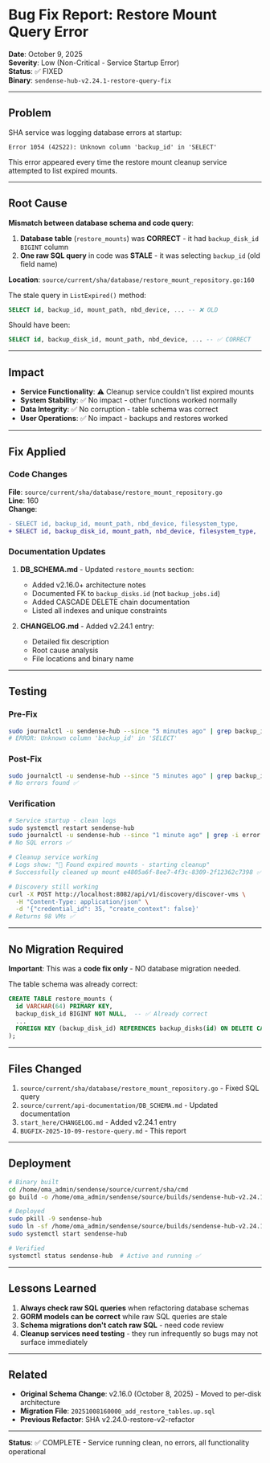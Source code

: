 # Bug Fix Report: Restore Mount Query Error

**Date**: October 9, 2025  
**Severity**: Low (Non-Critical - Service Startup Error)  
**Status**: ✅ FIXED  
**Binary**: `sendense-hub-v2.24.1-restore-query-fix`

---

## Problem

SHA service was logging database errors at startup:

```
Error 1054 (42S22): Unknown column 'backup_id' in 'SELECT'
```

This error appeared every time the restore mount cleanup service attempted to list expired mounts.

---

## Root Cause

**Mismatch between database schema and code query**:

1. **Database table** (`restore_mounts`) was **CORRECT** - it had `backup_disk_id BIGINT` column
2. **One raw SQL query** in code was **STALE** - it was selecting `backup_id` (old field name)

**Location**: `source/current/sha/database/restore_mount_repository.go:160`

The stale query in `ListExpired()` method:
```sql
SELECT id, backup_id, mount_path, nbd_device, ... -- ❌ OLD
```

Should have been:
```sql
SELECT id, backup_disk_id, mount_path, nbd_device, ... -- ✅ CORRECT
```

---

## Impact

- **Service Functionality**: ⚠️ Cleanup service couldn't list expired mounts
- **System Stability**: ✅ No impact - other functions worked normally
- **Data Integrity**: ✅ No corruption - table schema was correct
- **User Operations**: ✅ No impact - backups and restores worked

---

## Fix Applied

### Code Changes

**File**: `source/current/sha/database/restore_mount_repository.go`  
**Line**: 160  
**Change**: 
```diff
- SELECT id, backup_id, mount_path, nbd_device, filesystem_type,
+ SELECT id, backup_disk_id, mount_path, nbd_device, filesystem_type,
```

### Documentation Updates

1. **DB_SCHEMA.md** - Updated `restore_mounts` section:
   - Added v2.16.0+ architecture notes
   - Documented FK to `backup_disks.id` (not `backup_jobs.id`)
   - Added CASCADE DELETE chain documentation
   - Listed all indexes and unique constraints

2. **CHANGELOG.md** - Added v2.24.1 entry:
   - Detailed fix description
   - Root cause analysis
   - File locations and binary name

---

## Testing

### Pre-Fix
```bash
sudo journalctl -u sendense-hub --since "5 minutes ago" | grep backup_id
# ERROR: Unknown column 'backup_id' in 'SELECT'
```

### Post-Fix
```bash
sudo journalctl -u sendense-hub --since "5 minutes ago" | grep backup_id
# No errors found ✅
```

### Verification
```bash
# Service startup - clean logs
sudo systemctl restart sendense-hub
sudo journalctl -u sendense-hub --since "1 minute ago" | grep -i error
# No SQL errors ✅

# Cleanup service working
# Logs show: "🧹 Found expired mounts - starting cleanup"
# Successfully cleaned up mount e4805a6f-8ee7-4f3c-8309-2f12362c7398 ✅

# Discovery still working
curl -X POST http://localhost:8082/api/v1/discovery/discover-vms \
  -H "Content-Type: application/json" \
  -d '{"credential_id": 35, "create_context": false}'
# Returns 98 VMs ✅
```

---

## No Migration Required

**Important**: This was a **code fix only** - NO database migration needed.

The table schema was already correct:
```sql
CREATE TABLE restore_mounts (
  id VARCHAR(64) PRIMARY KEY,
  backup_disk_id BIGINT NOT NULL,  -- ✅ Already correct
  ...
  FOREIGN KEY (backup_disk_id) REFERENCES backup_disks(id) ON DELETE CASCADE
);
```

---

## Files Changed

1. `source/current/sha/database/restore_mount_repository.go` - Fixed SQL query
2. `source/current/api-documentation/DB_SCHEMA.md` - Updated documentation
3. `start_here/CHANGELOG.md` - Added v2.24.1 entry
4. `BUGFIX-2025-10-09-restore-query.md` - This report

---

## Deployment

```bash
# Binary built
cd /home/oma_admin/sendense/source/current/sha/cmd
go build -o /home/oma_admin/sendense/source/builds/sendense-hub-v2.24.1-restore-query-fix main.go

# Deployed
sudo pkill -9 sendense-hub
sudo ln -sf /home/oma_admin/sendense/source/builds/sendense-hub-v2.24.1-restore-query-fix /usr/local/bin/sendense-hub
sudo systemctl start sendense-hub

# Verified
systemctl status sendense-hub  # Active and running ✅
```

---

## Lessons Learned

1. **Always check raw SQL queries** when refactoring database schemas
2. **GORM models can be correct** while raw SQL queries are stale
3. **Schema migrations don't catch raw SQL** - need code review
4. **Cleanup services need testing** - they run infrequently so bugs may not surface immediately

---

## Related

- **Original Schema Change**: v2.16.0 (October 8, 2025) - Moved to per-disk architecture
- **Migration File**: `20251008160000_add_restore_tables.up.sql`
- **Previous Refactor**: SHA v2.24.0-restore-v2-refactor

---

**Status**: ✅ COMPLETE - Service running clean, no errors, all functionality operational


